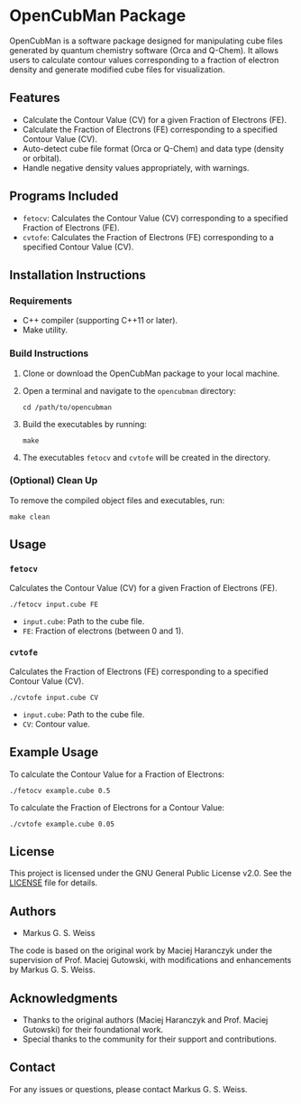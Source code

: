 # OpenCubMan Package

OpenCubMan is a software package designed for manipulating cube files generated by quantum chemistry software (Orca and Q-Chem). It allows users to calculate contour values corresponding to a fraction of electron density and generate modified cube files for visualization.

## Features

- Calculate the Contour Value (CV) for a given Fraction of Electrons (FE).
- Calculate the Fraction of Electrons (FE) corresponding to a specified Contour Value (CV).
- Auto-detect cube file format (Orca or Q-Chem) and data type (density or orbital).
- Handle negative density values appropriately, with warnings.

## Programs Included

- `fetocv`: Calculates the Contour Value (CV) corresponding to a specified Fraction of Electrons (FE).
- `cvtofe`: Calculates the Fraction of Electrons (FE) corresponding to a specified Contour Value (CV).

## Installation Instructions

### Requirements

- C++ compiler (supporting C++11 or later).
- Make utility.

### Build Instructions

1. Clone or download the OpenCubMan package to your local machine.

2. Open a terminal and navigate to the `opencubman` directory:

   ```
   cd /path/to/opencubman
   ```

3. Build the executables by running:

   ```
   make
   ```

4. The executables `fetocv` and `cvtofe` will be created in the directory.

### (Optional) Clean Up

To remove the compiled object files and executables, run:

```
make clean
```

## Usage

### `fetocv`

Calculates the Contour Value (CV) for a given Fraction of Electrons (FE).

```
./fetocv input.cube FE
```

- `input.cube`: Path to the cube file.
- `FE`: Fraction of electrons (between 0 and 1).

### `cvtofe`

Calculates the Fraction of Electrons (FE) corresponding to a specified Contour Value (CV).

```
./cvtofe input.cube CV
```

- `input.cube`: Path to the cube file.
- `CV`: Contour value.

## Example Usage

To calculate the Contour Value for a Fraction of Electrons:

```
./fetocv example.cube 0.5
```

To calculate the Fraction of Electrons for a Contour Value:

```
./cvtofe example.cube 0.05
```

## License

This project is licensed under the GNU General Public License v2.0. See the [LICENSE](LICENSE) file for details.

## Authors

- Markus G. S. Weiss

The code is based on the original work by Maciej Haranczyk under the supervision of Prof. Maciej Gutowski, with modifications and enhancements by Markus G. S. Weiss.

## Acknowledgments

- Thanks to the original authors (Maciej Haranczyk and Prof. Maciej Gutowski) for their foundational work.
- Special thanks to the community for their support and contributions.

## Contact

For any issues or questions, please contact Markus G. S. Weiss.

